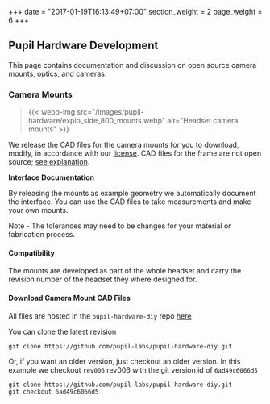 +++
date = "2017-01-19T16:13:49+07:00"
section_weight = 2
page_weight = 6
+++

## Pupil Hardware Development

This page contains documentation and discussion on open source camera mounts, optics, and cameras. 

### Camera Mounts

> {{< webp-img src="/images/pupil-hardware/explo_side_800_mounts.webp" alt="Headset camera mounts" >}}

We release the CAD files for the camera mounts for you to download, modify, in accordance with our [license](#license).  CAD files for the frame are not open source; [see explanation](#hardware). 

**Interface Documentation**

By releasing the mounts as example geometry we automatically document the interface. You can use the CAD files to take measurements and make your own mounts. 

<aside class="notice">
Note - The tolerances may need to be changes for your material or fabrication process.
</aside>

#### Compatibility
The mounts are developed as part of the whole headset and carry the revision number of the headset they where designed for.

#### Download Camera Mount CAD Files
All files are hosted in the `pupil-hardware-diy` repo [here](https://github.com/pupil-labs/pupil-hardware-diy)

You can clone the latest revision

```
git clone https://github.com/pupil-labs/pupil-hardware-diy.git
```

Or, if you want an older version, just checkout an older version.  In this example we checkout `rev006` rev006 with the git version id of `6ad49c6066d5`

```
git clone https://github.com/pupil-labs/pupil-hardware-diy.git 
git checkout 6ad49c6066d5
```  